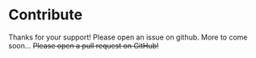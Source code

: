 # Contribute

Thanks for your support!
Please open an issue on github. More to come soon...
~~Please open a pull request on GitHub!~~
